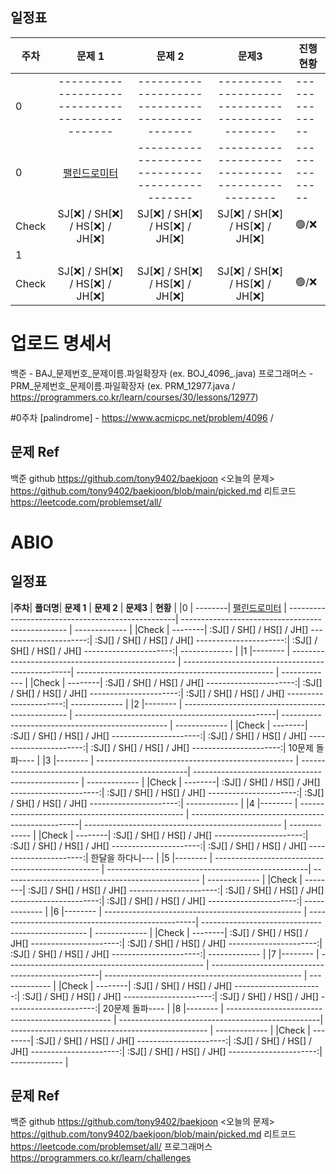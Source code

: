 ## 일정표

| **주차**  |  **문제 1**                                   | **문제 2**                                       | **문제3**                                         | **진행 현황**   |
| -------- |:-----------------------------------------------:|:-----------------------------------------------:| :-----------------------------------------------:| ------------- |
|0         | ----------------------------------------------- | ----------------------------------------------- | ------------------------------------------------ | -------------- |
|0         |[팰린드로미터](https://www.acmicpc.net/problem/4096)| ----------------------------------------------- | ------------------------------------------------ | -------------- |
|Check     | SJ[❌] / SH[❌] / HS[❌] / JH[❌]                | SJ[❌] / SH[❌] / HS[❌] / JH[❌]                 | SJ[❌] / SH[❌] / HS[❌] / JH[❌]                 | 🟢/❌          |
|1         |                                                 |                                                 |                                                  |               |
|Check     | SJ[❌] / SH[❌] / HS[❌] / JH[❌]                | SJ[❌] / SH[❌] / HS[❌] / JH[❌]                 | SJ[❌] / SH[❌] / HS[❌] / JH[❌]                 | 🟢/❌          |

# 업로드 명세서
백준 - BAJ_문제번호_문제이름.파일확장자 
    (ex. BOJ_4096_.java)
프로그래머스 - PRM_문제번호_문제이름.파일확장자 
    (ex. PRM_12977.java / https://programmers.co.kr/learn/courses/30/lessons/12977)

#0주차
[palindrome] - https://www.acmicpc.net/problem/4096 / 

## 문제 Ref
백준 github https://github.com/tony9402/baekjoon
<오늘의 문제> https://github.com/tony9402/baekjoon/blob/main/picked.md
리트코드 https://leetcode.com/problemset/all/


# ABIO

## 일정표

|**주차**| **폴더명**| **문제 1**                                         | **문제 2**                                         | **문제3**                                          | **현황**       |
|0      | --------| [팰린드로미터](https://www.acmicpc.net/problem/4096) | --------------------------------------------------| ------------------------------------------------- | ------------- |
|Check  | --------| :SJ[] / SH[] / HS[] / JH[] ----------------------:| :SJ[] / SH[] / HS[] / JH[] ----------------------:| :SJ[] / SH[] / HS[] / JH[] ----------------------:| ------------- |
|1      |-------- | ------------------------------------------------- | --------------------------------------------------| ------------------------------------------------- | ------------- |
|Check  | --------| :SJ[] / SH[] / HS[] / JH[] ----------------------:| :SJ[] / SH[] / HS[] / JH[] ----------------------:| :SJ[] / SH[] / HS[] / JH[] ----------------------:| ------------- |
|2      |-------- | ------------------------------------------------- | --------------------------------------------------| ------------------------------------------------- | ------------- |
|Check  | --------| :SJ[] / SH[] / HS[] / JH[] ----------------------:| :SJ[] / SH[] / HS[] / JH[] ----------------------:| :SJ[] / SH[] / HS[] / JH[] ----------------------:| 10문제 돌파---- |
|3      |-------- | ------------------------------------------------- | --------------------------------------------------| ------------------------------------------------- | ------------- |
|Check  | --------| :SJ[] / SH[] / HS[] / JH[] ----------------------:| :SJ[] / SH[] / HS[] / JH[] ----------------------:| :SJ[] / SH[] / HS[] / JH[] ----------------------:| ------------- |
|4      |-------- | ------------------------------------------------- | --------------------------------------------------| ------------------------------------------------- | ------------- |
|Check  | --------| :SJ[] / SH[] / HS[] / JH[] ----------------------:| :SJ[] / SH[] / HS[] / JH[] ----------------------:| :SJ[] / SH[] / HS[] / JH[] ----------------------:| 한달을 하다니--- |
|5      |-------- | ------------------------------------------------- | --------------------------------------------------| ------------------------------------------------- | ------------- |
|Check  | --------| :SJ[] / SH[] / HS[] / JH[] ----------------------:| :SJ[] / SH[] / HS[] / JH[] ----------------------:| :SJ[] / SH[] / HS[] / JH[] ----------------------:| ------------- |
|6      |-------- | ------------------------------------------------- | --------------------------------------------------| ------------------------------------------------- | ------------- |
|Check  | --------| :SJ[] / SH[] / HS[] / JH[] ----------------------:| :SJ[] / SH[] / HS[] / JH[] ----------------------:| :SJ[] / SH[] / HS[] / JH[] ----------------------:| ------------- |
|7      |-------- | ------------------------------------------------- | --------------------------------------------------| ------------------------------------------------- | ------------- |
|Check  | --------| :SJ[] / SH[] / HS[] / JH[] ----------------------:| :SJ[] / SH[] / HS[] / JH[] ----------------------:| :SJ[] / SH[] / HS[] / JH[] ----------------------:| 20문제 돌파---- |
|8      |-------- | ------------------------------------------------- | --------------------------------------------------| ------------------------------------------------- | ------------- |
|Check  | --------| :SJ[] / SH[] / HS[] / JH[] ----------------------:| :SJ[] / SH[] / HS[] / JH[] ----------------------:| :SJ[] / SH[] / HS[] / JH[] ----------------------:| ------------- |




## 문제 Ref
백준 github https://github.com/tony9402/baekjoon
<오늘의 문제> https://github.com/tony9402/baekjoon/blob/main/picked.md
리트코드 https://leetcode.com/problemset/all/
프로그래머스 https://programmers.co.kr/learn/challenges
